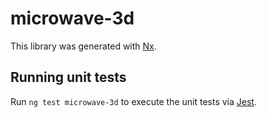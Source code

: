 # microwave-3d

This library was generated with [Nx](https://nx.dev).

## Running unit tests

Run `ng test microwave-3d` to execute the unit tests via [Jest](https://jestjs.io).
